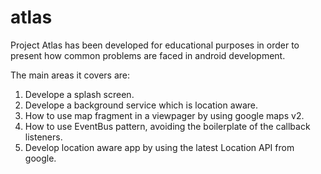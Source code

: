 atlas
=====

Project Atlas has been developed for educational purposes in order to present how common problems are faced
in android development. 

The main areas it covers are:

1) Develope a splash screen.
2) Develope a background service which is location aware.
3) How to use map fragment in a viewpager by using google maps v2.
4) How to use EventBus pattern, avoiding the boilerplate of the callback listeners.
5) Develop location aware app by using the latest Location API from google.
